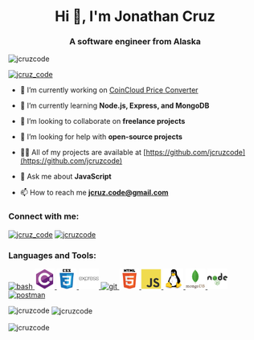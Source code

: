 <h1 align="center">Hi 👋, I'm Jonathan Cruz</h1>
<h3 align="center">A software engineer from Alaska</h3>

<p align="left"> <img src="https://komarev.com/ghpvc/?username=jcruzcode&label=Profile%20views&color=0e75b6&style=flat" alt="jcruzcode" /> </p>

<p align="left"> <a href="https://twitter.com/jcruz_code" target="blank"><img src="https://img.shields.io/twitter/follow/jcruz_code?logo=twitter&style=for-the-badge" alt="jcruz_code" /></a> </p>

- 🔭 I’m currently working on [CoinCloud Price Converter](https://coinconvert.netlify.app/)

- 🌱 I’m currently learning **Node.js, Express, and MongoDB**

- 👯 I’m looking to collaborate on **freelance projects**

- 🤝 I’m looking for help with **open-source projects**

- 👨‍💻 All of my projects are available at [https://github.com/jcruzcode](https://github.com/jcruzcode)

- 💬 Ask me about **JavaScript**

- 📫 How to reach me **jcruz.code@gmail.com**

<h3 align="left">Connect with me:</h3>
<p align="left">
<a href="https://twitter.com/jcruz_code" target="blank"><img align="center" src="https://raw.githubusercontent.com/rahuldkjain/github-profile-readme-generator/master/src/images/icons/Social/twitter.svg" alt="jcruz_code" height="30" width="40" /></a>
<a href="https://linkedin.com/in/jcruzcode" target="blank"><img align="center" src="https://raw.githubusercontent.com/rahuldkjain/github-profile-readme-generator/master/src/images/icons/Social/linked-in-alt.svg" alt="jcruzcode" height="30" width="40" /></a>
</p>

<h3 align="left">Languages and Tools:</h3>
<p align="left"> <a href="https://www.gnu.org/software/bash/" target="_blank" rel="noreferrer"> <img src="https://www.vectorlogo.zone/logos/gnu_bash/gnu_bash-icon.svg" alt="bash" width="40" height="40"/> </a> <a href="https://www.w3schools.com/cs/" target="_blank" rel="noreferrer"> <img src="https://raw.githubusercontent.com/devicons/devicon/master/icons/csharp/csharp-original.svg" alt="csharp" width="40" height="40"/> </a> <a href="https://www.w3schools.com/css/" target="_blank" rel="noreferrer"> <img src="https://raw.githubusercontent.com/devicons/devicon/master/icons/css3/css3-original-wordmark.svg" alt="css3" width="40" height="40"/> </a> <a href="https://expressjs.com" target="_blank" rel="noreferrer"> <img src="https://raw.githubusercontent.com/devicons/devicon/master/icons/express/express-original-wordmark.svg" alt="express" width="40" height="40"/> </a> <a href="https://git-scm.com/" target="_blank" rel="noreferrer"> <img src="https://www.vectorlogo.zone/logos/git-scm/git-scm-icon.svg" alt="git" width="40" height="40"/> </a> <a href="https://www.w3.org/html/" target="_blank" rel="noreferrer"> <img src="https://raw.githubusercontent.com/devicons/devicon/master/icons/html5/html5-original-wordmark.svg" alt="html5" width="40" height="40"/> </a> <a href="https://developer.mozilla.org/en-US/docs/Web/JavaScript" target="_blank" rel="noreferrer"> <img src="https://raw.githubusercontent.com/devicons/devicon/master/icons/javascript/javascript-original.svg" alt="javascript" width="40" height="40"/> </a> <a href="https://www.linux.org/" target="_blank" rel="noreferrer"> <img src="https://raw.githubusercontent.com/devicons/devicon/master/icons/linux/linux-original.svg" alt="linux" width="40" height="40"/> </a> <a href="https://www.mongodb.com/" target="_blank" rel="noreferrer"> <img src="https://raw.githubusercontent.com/devicons/devicon/master/icons/mongodb/mongodb-original-wordmark.svg" alt="mongodb" width="40" height="40"/> </a> <a href="https://nodejs.org" target="_blank" rel="noreferrer"> <img src="https://raw.githubusercontent.com/devicons/devicon/master/icons/nodejs/nodejs-original-wordmark.svg" alt="nodejs" width="40" height="40"/> </a> <a href="https://postman.com" target="_blank" rel="noreferrer"> <img src="https://www.vectorlogo.zone/logos/getpostman/getpostman-icon.svg" alt="postman" width="40" height="40"/> </a> </p>

<p><img align="left" src="https://github-readme-stats.vercel.app/api/top-langs?username=jcruzcode&show_icons=true&locale=en&layout=compact" alt="jcruzcode" /></p>

<p>&nbsp;<img align="center" src="https://github-readme-stats.vercel.app/api?username=jcruzcode&show_icons=true&locale=en" alt="jcruzcode" /></p>

<p><img align="center" src="https://github-readme-streak-stats.herokuapp.com/?user=jcruzcode&" alt="jcruzcode" /></p>

